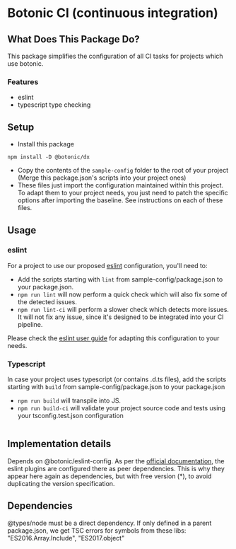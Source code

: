 # Botonic CI (continuous integration)

## What Does This Package Do?

This package simplifies the configuration of all CI tasks for projects which use botonic.

### Features

* eslint
* typescript type checking


## Setup

* Install this package
```
npm install -D @botonic/dx
```
* Copy the contents of the `sample-config` folder to the root of your project 
  (Merge this package.json's scripts into your project ones)
* These files just import the configuration maintained within this project. 
  To adapt them to your project needs, you just need to patch the specific options after importing the baseline.
  See instructions on each of these files.


## Usage

### eslint

For a project to use our proposed [eslint](https://eslint.org/) configuration, you'll need to:
* Add the scripts starting with `lint` from sample-config/package.json to your package.json.
* `npm run lint` will now perform a quick check which will also fix some of the detected issues. 
* `npm run lint-ci` will perform a slower check which detects more issues. It will not fix any issue,
since it's designed to be integrated into your CI pipeline.

Please check the [eslint user guide](https://eslint.org/docs/user-guide/) for adapting this configuration to your needs.

### Typescript

In case your project uses typescript (or contains .d.ts files), add the scripts starting with 
`build` from sample-config/package.json to your package.json
* `npm run build` will transpile into JS.
* `npm run build-ci` will validate your project source code and tests using your tsconfig.test.json configuration
```    
```

## Implementation details
Depends on @botonic/eslint-config. As per the
[official documentation](https://eslint.org/docs/developer-guide/shareable-configs),
the eslint plugins are configured there as peer dependencies.
This is why they appear here again as dependencies, but with free version (*),
to avoid duplicating the version specification.

## Dependencies
@types/node must be a direct dependency. If only defined in a parent package.json, we get TSC errors for
symbols from these libs: "ES2016.Array.Include", "ES2017.object"
